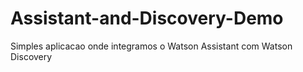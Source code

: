 # Assistant-and-Discovery-Demo
Simples aplicacao onde integramos o Watson Assistant com Watson Discovery
